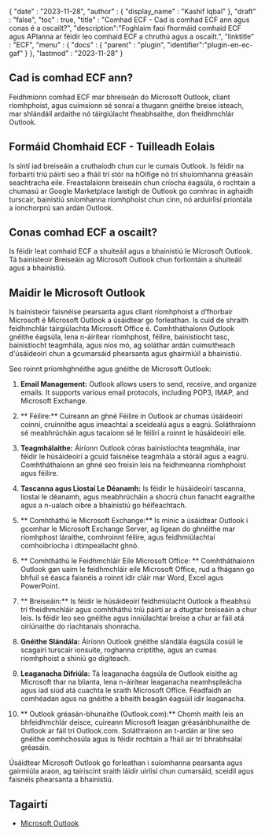 {
  "date" : "2023-11-28",
  "author" : {
    "display_name" : "Kashif Iqbal"
},
  "draft" : "false",
  "toc" : true,
  "title" : "Comhad ECF - Cad is comhad ECF ann agus conas é a oscailt?",
  "description":"Foghlaim faoi fhormáid comhaid ECF agus APIanna ar féidir leo comhaid ECF a chruthú agus a oscailt.",
  "linktitle" : "ECF",
  "menu" : {
    "docs" : {
      "parent" : "plugin",
      "identifier":"plugin-en-ec-gaf"
}
},
  "lastmod" : "2023-11-28"
}

## Cad is comhad ECF ann?

Feidhmíonn comhad ECF mar bhreiseán do Microsoft Outlook, cliant ríomhphoist, agus cuimsíonn sé sonraí a thugann gnéithe breise isteach, mar shlándáil ardaithe nó táirgiúlacht fheabhsaithe, don fheidhmchlár Outlook.

## Formáid Chomhaid ECF - Tuilleadh Eolais

Is síntí iad breiseáin a cruthaíodh chun cur le cumais Outlook. Is féidir na forbairtí tríú páirtí seo a fháil trí stór na hOifige nó trí shuíomhanna gréasáin seachtracha eile. Freastalaíonn breiseáin chun críocha éagsúla, ó rochtain a chumasú ar Google Marketplace laistigh de Outlook go comhrac in aghaidh turscair, bainistiú sníomhanna ríomhphoist chun cinn, nó arduirlisí priontála a ionchorprú san ardán Outlook.

## Conas comhad ECF a oscailt?

Is féidir leat comhaid ECF a shuiteáil agus a bhainistiú le Microsoft Outlook. Tá bainisteoir Breiseáin ag Microsoft Outlook chun forlíontáin a shuiteáil agus a bhainistiú.

## Maidir le Microsoft Outlook

Is bainisteoir faisnéise pearsanta agus cliant ríomhphoist a d’fhorbair Microsoft é Microsoft Outlook a úsáidtear go forleathan. Is cuid de shraith feidhmchlár táirgiúlachta Microsoft Office é. Comhtháthaíonn Outlook gnéithe éagsúla, lena n-áirítear ríomhphost, féilire, bainistíocht tasc, bainistíocht teagmhála, agus níos mó, ag soláthar ardán cuimsitheach d'úsáideoirí chun a gcumarsáid phearsanta agus ghairmiúil a bhainistiú.

Seo roinnt príomhghnéithe agus gnéithe de Microsoft Outlook:

1. **Email Management:** Outlook allows users to send, receive, and organize emails. It supports various email protocols, including POP3, IMAP, and Microsoft Exchange.

2. ** Féilire:** Cuireann an ghné Féilire in Outlook ar chumas úsáideoirí coinní, cruinnithe agus imeachtaí a sceidealú agus a eagrú. Soláthraíonn sé meabhrúcháin agus tacaíonn sé le féilirí a roinnt le húsáideoirí eile.

3. **Teagmhálaithe:** Áiríonn Outlook córas bainistíochta teagmhála, inar féidir le húsáideoirí a gcuid faisnéise teagmhála a stóráil agus a eagrú. Comhtháthaíonn an ghné seo freisin leis na feidhmeanna ríomhphoist agus féilire.

4. **Tascanna agus Liostaí Le Déanamh:** Is féidir le húsáideoirí tascanna, liostaí le déanamh, agus meabhrúcháin a shocrú chun fanacht eagraithe agus a n-ualach oibre a bhainistiú go héifeachtach.

5. ** Comhtháthú le Microsoft Exchange:** Is minic a úsáidtear Outlook i gcomhar le Microsoft Exchange Server, ag ligean do ghnéithe mar ríomhphost láraithe, comhroinnt féilire, agus feidhmiúlachtaí comhoibríocha i dtimpeallacht ghnó.

6. ** Comhtháthú le Feidhmchláir Eile Microsoft Office: ** Comhtháthaíonn Outlook gan uaim le feidhmchláir eile Microsoft Office, rud a fhágann go bhfuil sé éasca faisnéis a roinnt idir cláir mar Word, Excel agus PowerPoint.

7. ** Breiseáin:** Is féidir le húsáideoirí feidhmiúlacht Outlook a fheabhsú trí fheidhmchláir agus comhtháthú tríú páirtí ar a dtugtar breiseáin a chur leis. Is féidir leo seo gnéithe agus inniúlachtaí breise a chur ar fáil atá oiriúnaithe do riachtanais shonracha.

8. **Gnéithe Slándála:** Áiríonn Outlook gnéithe slándála éagsúla cosúil le scagairí turscair ionsuite, roghanna criptithe, agus an cumas ríomhphoist a shíniú go digiteach.

9. **Leaganacha Difriúla:** Tá leaganacha éagsúla de Outlook eisithe ag Microsoft thar na blianta, lena n-áirítear leaganacha neamhspleácha agus iad siúd atá cuachta le sraith Microsoft Office. Féadfaidh an comhéadan agus na gnéithe a bheith beagán éagsúil idir leaganacha.

10. ** Outlook gréasán-bhunaithe (Outlook.com):** Chomh maith leis an bhfeidhmchlár deisce, cuireann Microsoft leagan gréasánbhunaithe de Outlook ar fáil trí Outlook.com. Soláthraíonn an t-ardán ar líne seo gnéithe comhchosúla agus is féidir rochtain a fháil air trí bhrabhsálaí gréasáin.

Úsáidtear Microsoft Outlook go forleathan i suíomhanna pearsanta agus gairmiúla araon, ag tairiscint sraith láidir uirlisí chun cumarsáid, sceidil agus faisnéis phearsanta a bhainistiú.

## Tagairtí

 * [Microsoft Outlook](https://www.microsoft.com/en-us/microsoft-365/outlook/email-and-calendar-software-microsoft-outlook)
